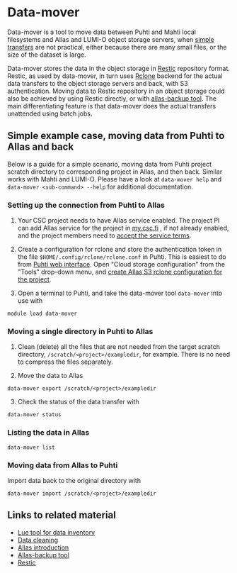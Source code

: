 # Data-mover

Data-mover is a tool to move data between Puhti and Mahti local filesystems and
Allas and LUMI-O object storage servers, when
[simple transfers](../faq/how-to-move-data-between-puhti-and-allas.md#move-data-with-rclone)
are not practical, either because there are many small files, or the size of the
dataset is large.

Data-mover stores the data in the object storage in [Restic](https://restic.readthedocs.io)
repository format. Restic, as used by data-mover, in turn uses [Rclone](https://rclone.org)
backend for the actual data transfers to the object storage servers and back, with S3 authentication.
Moving data to Restic repository in an object storage could also be achieved by using Restic directly, or with
[allas-backup tool](../../data/Allas/using_allas/a_backup/). The main differentiating feature is
that data-mover does the actual transfers unattended using batch jobs.  

## Simple example case, moving data from Puhti to Allas and back

Below is a guide for a simple scenario, moving data from Puhti project scratch
directory to corresponding project in Allas, and then back. Similar works with
Mahti and LUMI-O. Please have a look at `data-mover help` and `data-mover <sub-command> --help`
for additional documentation.

### Setting up the connection from Puhti to Allas

1. Your CSC project needs to have Allas service enabled. The project PI can add
Allas service for the project in [my.csc.fi](https://my.csc.fi) , if not already enabled, and
the project members need to [accept the service terms](../../accounts/how-to-add-service-access-for-project.md).

2. Create a configuration for rclone and store the authentication token in the
file `$HOME/.config/rclone/rclone.conf` in Puhti. This is easiest to do from
[Puhti web interface](https://puhti.csc.fi). Open "Cloud storage configuration" from the
"Tools" drop-down menu, and
[create Allas S3 rclone configuration for the project](../../computing/webinterface/file-browser.md#accessing-allas-and-lumi-o).

4. Open a terminal to Puhti, and take the data-mover tool `data-mover` into use with
```
module load data-mover
```

### Moving a single directory in Puhti to Allas

1. Clean (delete) all the files that are not needed from the target scratch directory,
`/scratch/<project>/exampledir`, for example. There is no need
to compress the files separately.

3. Move the data to Allas
```
data-mover export /scratch/<project>/exampledir
```

3. Check the status of the data transfer with
```
data-mover status
```

### Listing the data in Allas

```
data-mover list
```

### Moving data from Allas to Puhti

Import data back to the original directory with
```
data-mover import /scratch/<project>/exampledir
```

## Links to related material

- [Lue tool for data inventory](lue.md)
- [Data cleaning](clean-up-data.md)
- [Allas introduction](../../data/Allas/introduction.md)
- [Allas-backup tool](../../data/Allas/using_allas/a_backup/)
- [Restic](https://restic.readthedocs.io)

